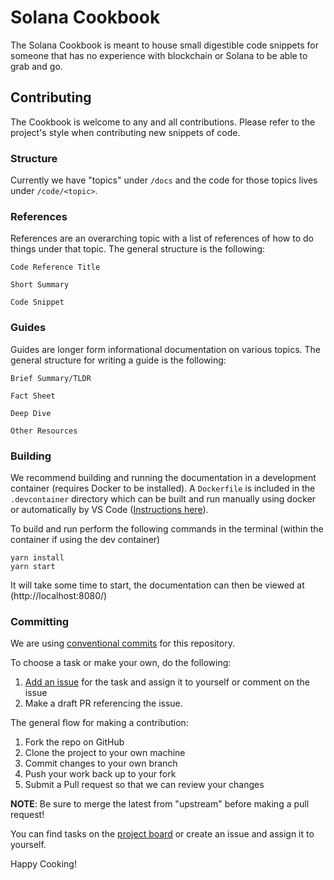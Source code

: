 # Solana Cookbook

The Solana Cookbook is meant to house small digestible code snippets
for someone that has no experience with blockchain or Solana to be able
to grab and go.

## Contributing

The Cookbook is welcome to any and all contributions. Please refer to
the project's style when contributing new snippets of code.

### Structure

Currently we have "topics" under `/docs` and the code for those topics
lives under `/code/<topic>`.

### References

References are an overarching topic with a list of references of how to do
things under that topic. The general structure is the following:

```
Code Reference Title

Short Summary

Code Snippet
```

### Guides

Guides are longer form informational documentation on various topics.
The general structure for writing a guide is the following:

```
Brief Summary/TLDR

Fact Sheet

Deep Dive

Other Resources
```

### Building

We recommend building and running the documentation in a development container
(requires Docker to be installed).
A `Dockerfile` is included in the `.devcontainer` directory which can be built
and run manually using docker or automatically by VS Code
([Instructions here](https://code.visualstudio.com/docs/remote/containers)).

To build and run perform the following commands in the terminal
(within the container if using the dev container)

```
yarn install
yarn start
```

It will take some time to start, the documentation can then be viewed
at (http://localhost:8080/)

### Committing

We are using [conventional commits](https://www.conventionalcommits.org/en/v1.0.0/)
for this repository.

To choose a task or make your own, do the following:

1. [Add an issue](https://github.com/solana-developers/solana-cookbook/issues/new) for the task and assign it to yourself or comment on the issue
2. Make a draft PR referencing the issue.

The general flow for making a contribution:

1. Fork the repo on GitHub
2. Clone the project to your own machine
3. Commit changes to your own branch
4. Push your work back up to your fork
5. Submit a Pull request so that we can review your changes

**NOTE**: Be sure to merge the latest from "upstream" before making a
pull request!

You can find tasks on the [project board](https://github.com/solana-developers/solana-cookbook/projects/1)
or create an issue and assign it to yourself.

Happy Cooking!
<!-- //test -->
